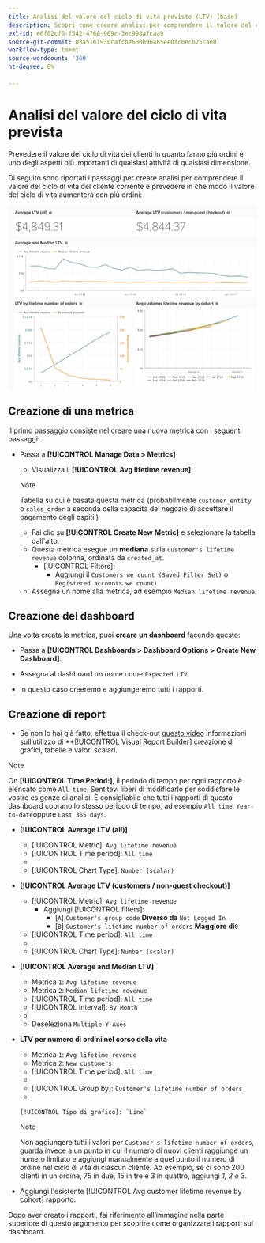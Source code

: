 ```yaml
---
title: Analisi del valore del ciclo di vita previsto (LTV) (base)
description: Scopri come creare analisi per comprendere il valore del ciclo di vita dei clienti correnti e come prevedere in che modo il valore del ciclo di vita aumenterà con più ordini.
exl-id: e6f02cf6-f542-4768-969c-3ec998a7caa9
source-git-commit: 03a5161930cafcbe600b96465ee0fc0ecb25cae8
workflow-type: tm+mt
source-wordcount: '360'
ht-degree: 0%

---
```


# Analisi del valore del ciclo di vita prevista

Prevedere il valore del ciclo di vita dei clienti in quanto fanno più ordini è uno degli aspetti più importanti di qualsiasi attività di qualsiasi dimensione.

Di seguito sono riportati i passaggi per creare analisi per comprendere il valore del ciclo di vita del cliente corrente e prevedere in che modo il valore del ciclo di vita aumenterà con più ordini:

![valore del ciclo di vita previsto](../../assets/expected_ltv_720.png)

## Creazione di una metrica

Il primo passaggio consiste nel creare una nuova metrica con i seguenti passaggi:
* Passa a **[!UICONTROL Manage Data > Metrics]**
   * Visualizza il **[!UICONTROL Avg lifetime revenue]**.

   >[!NOTE]
   >
   >Tabella su cui è basata questa metrica (probabilmente `customer_entity` o `sales_order` a seconda della capacità del negozio di accettare il pagamento degli ospiti.)

   * Fai clic su **[!UICONTROL Create New Metric]** e selezionare la tabella dall&#39;alto.
   * Questa metrica esegue un **mediana** sulla `Customer's lifetime revenue` colonna, ordinata da `created_at`.
      * [!UICONTROL Filters]:
         * Aggiungi il `Customers we count (Saved Filter Set)` o `Registered accounts we count`)
   * Assegna un nome alla metrica, ad esempio `Median lifetime revenue`.



## Creazione del dashboard

Una volta creata la metrica, puoi **creare un dashboard** facendo questo:
* Passa a **[!UICONTROL Dashboards > Dashboard Options > Create New Dashboard]**.
* Assegna al dashboard un nome come `Expected LTV`.

* In questo caso creeremo e aggiungeremo tutti i rapporti.

## Creazione di report

* Se non lo hai già fatto, effettua il check-out [questo video](https://fast.wistia.net/embed/iframe/24zz7wmjrt) informazioni sull’utilizzo di **[!UICONTROL Visual Report Builder] creazione di grafici, tabelle e valori scalari.

>[!NOTE]
>
>On **[!UICONTROL Time Period:]**, il periodo di tempo per ogni rapporto è elencato come `All-time`. Sentitevi liberi di modificarlo per soddisfare le vostre esigenze di analisi. È consigliabile che tutti i rapporti di questo dashboard coprano lo stesso periodo di tempo, ad esempio `All time`, `Year-to-date`oppure `Last 365 days`.

* **[!UICONTROL Average LTV (all)]**
   * [!UICONTROL Metric]: `Avg lifetime revenue`
   * [!UICONTROL Time period]: `All time`
   * 
      [!UICONTROL intervallo]: `None`
   * [!UICONTROL Chart Type]: `Number (scalar)`

* **[!UICONTROL Average LTV (customers / non-guest checkout)]**
   * [!UICONTROL Metric]: `Avg lifetime revenue`
      * Aggiungi [!UICONTROL filters]:
         * [`A`] `Customer's group code` **Diverso da** `Not Logged In`
         * [`B`] `Customer's lifetime number of orders` **Maggiore di**`0`
   * [!UICONTROL Time period]: `All time`
   * 
      [!UICONTROL intervallo]: `None`
   * [!UICONTROL Chart Type]: `Number (scalar)`


* **[!UICONTROL Average and Median LTV]**
   * Metrica `1`: `Avg lifetime revenue`
   * Metrica `2`: `Median lifetime revenue`
   * [!UICONTROL Time period]: `All time`
   * [!UICONTROL Interval]: `By Month`
   * 
      [!UICONTROL Tipo di grafico]: `Line`
   * Deseleziona `Multiple Y-Axes`

* **LTV per numero di ordini nel corso della vita**
   * Metrica `1`: `Avg lifetime revenue`
   * Metrica `2`: `New customers`
   * [!UICONTROL Time period]: `All time`
   * 
      [!UICONTROL intervallo]: `None`
   * [!UICONTROL Group by]: `Customer's lifetime number of orders`
   * 

      [!UICONTROL Tipo di grafico]: `Line`
   >[!NOTE]
   >
   >Non aggiungere tutti i valori per `Customer's lifetime number of orders`, guarda invece a un punto in cui il numero di nuovi clienti raggiunge un numero limitato e aggiungi manualmente a quel punto il numero di ordine nel ciclo di vita di ciascun cliente. Ad esempio, se ci sono 200 clienti in un ordine, 75 in due, 15 in tre e 3 in quattro, aggiungi *1, 2 e 3*.

* Aggiungi l&#39;esistente [!UICONTROL Avg customer lifetime revenue by cohort] rapporto.

Dopo aver creato i rapporti, fai riferimento all’immagine nella parte superiore di questo argomento per scoprire come organizzare i rapporti sul dashboard.
